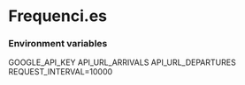 # Frequenci.es

### Environment variables
GOOGLE_API_KEY
API_URL_ARRIVALS
API_URL_DEPARTURES
REQUEST_INTERVAL=10000
